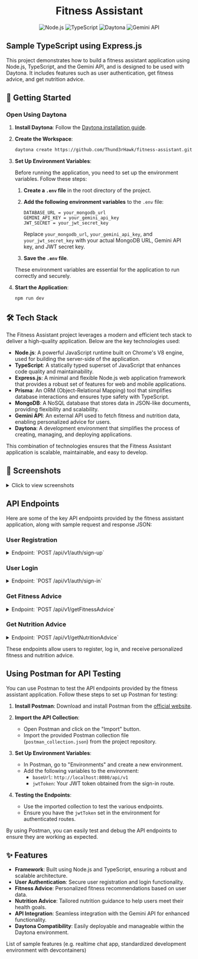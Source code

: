 <div align="center">

# Fitness Assistant

![Node.js](https://img.shields.io/badge/Node.js-339933?style=for-the-badge&logo=nodedotjs&logoColor=white)
![TypeScript](https://img.shields.io/badge/TypeScript-007ACC?style=for-the-badge&logo=typescript&logoColor=white)
![Daytona](https://img.shields.io/badge/Daytona-000000?style=for-the-badge&logo=daytona&logoColor=white)
![Gemini API](https://img.shields.io/badge/Gemini%20API-FF4500?style=for-the-badge&logo=gemini&logoColor=white)

</div>

## Sample TypeScript using Express.js

This project demonstrates how to build a fitness assistant application using Node.js, TypeScript, and the Gemini API, and is designed to be used with Daytona. It includes features such as user authentication, get fitness advice, and get nutrition advice.

## 🚀 Getting Started

### Open Using Daytona

1. **Install Daytona**: Follow the [Daytona installation guide](https://www.daytona.io/docs/installation/installation/).
2. **Create the Workspace**:

   ```bash
   daytona create https://github.com/Thund3rHawk/fitness-assistant.git
   ```

3. **Set Up Environment Variables**:

   Before running the application, you need to set up the environment variables. Follow these steps:

   1. **Create a `.env` file** in the root directory of the project.
   2. **Add the following environment variables** to the `.env` file:

      ```plaintext
      DATABASE_URL = your_mongodb_url
      GEMINI_API_KEY = your_gemini_api_key
      JWT_SECRET = your_jwt_secret_key
      ```

      Replace `your_mongodb_url`, `your_gemini_api_key`, and `your_jwt_secret_key` with your actual MongoDB URL, Gemini API key, and JWT secret key.

   3. **Save the `.env` file**.

   These environment variables are essential for the application to run correctly and securely.

<!-- 4. **Generate Prisma Client**:

   After setting up the environment variables, you need to generate the Prisma client. Run the following command:

   ```bash
   npx prisma generate
   ```

   This command will generate the Prisma client based on your Prisma schema, allowing you to interact with your MongoDB database using Prisma. -->

4. **Start the Application**:

   ```bash
   npm run dev
   ```

## 🛠️ Tech Stack

The Fitness Assistant project leverages a modern and efficient tech stack to deliver a high-quality application. Below are the key technologies used:

- **Node.js**: A powerful JavaScript runtime built on Chrome's V8 engine, used for building the server-side of the application.
- **TypeScript**: A statically typed superset of JavaScript that enhances code quality and maintainability.
- **Express.js**: A minimal and flexible Node.js web application framework that provides a robust set of features for web and mobile applications.
- **Prisma**: An ORM (Object-Relational Mapping) tool that simplifies database interactions and ensures type safety with TypeScript.
- **MongoDB**: A NoSQL database that stores data in JSON-like documents, providing flexibility and scalability.
- **Gemini API**: An external API used to fetch fitness and nutrition data, enabling personalized advice for users.
- **Daytona**: A development environment that simplifies the process of creating, managing, and deploying applications.

This combination of technologies ensures that the Fitness Assistant application is scalable, maintainable, and easy to develop.

## 📸 Screenshots

<details>
<summary>Click to view screenshots</summary>
   <img width="1710" alt="Screenshot 2024-12-17 at 12 48 47 AM" src="https://github.com/user-attachments/assets/0858a12a-25cb-41b1-971c-ee0673947580" />
   
   <img width="1710" alt="Screenshot 2024-12-17 at 12 50 42 AM" src="https://github.com/user-attachments/assets/d6f97517-036a-46bf-b403-cc68a13a147b" />
   
   <img width="1710" alt="Screenshot 2024-12-17 at 12 52 16 AM" src="https://github.com/user-attachments/assets/2634d222-2ccc-4f39-9d59-0f98b1a2682c" />   
   
   <img width="1710" alt="Screenshot 2024-12-17 at 1 42 20 AM" src="https://github.com/user-attachments/assets/fbc66cc6-6615-4690-89fb-3ddfd33498ba" />

</details>

## API Endpoints

Here are some of the key API endpoints provided by the fitness assistant application, along with sample request and response JSON:

### User Registration

   <details>
   <summary>Endpoint: `POST /api/v1/auth/sign-up`</summary>
      
   **Request**:
   ```json
   {
      "name": "john_doe",
      "email": "john@gmail.com",
      "password": "securepassword123",
      "age": 20,
      "gender": "male",
      "height": 5.7,
      "weight": 60
   }
   ```

**Response**:

```json
{
  "message": "SignUp Successfull"
}
```

   </details>

### User Login

   <details>
   <summary>Endpoint: `POST /api/v1/auth/sign-in`</summary>
      
   **Request**:
   ```json
   {
      "email": "abc@example.com",
      "password": "securepassword123"
   }
   ```

**Response**:

```json
{
  "message": "Login successful",
  "token": "eyJhbGciOiJIUzI1NiIsInR5cCI6IkpXVCJ9..."
}
```

   </details>

### Get Fitness Advice

   <details>
   <summary>Endpoint: `POST /api/v1/getFitnessAdvice`</summary>
      
   **Request**:
   ```json
   {
      "email": "abc@example.com"
   }
   ```

**Request Headers**:

```json
{
  "Authorization": "Bearer YOUR_JWT_TOKEN"
}
```

**Response**:

```json
{
  "advice": "Based on your profile, we recommend a mix of cardio and strength training."
}
```

   </details>

### Get Nutrition Advice

   <details>
   <summary>Endpoint: `POST /api/v1/getNutritionAdvice`</summary>
      
   **Request**:
   ```json
   {
      "email": "abc@example.com"
   }
   ```

**Request Headers**:

```json
{
  "Authorization": "Bearer YOUR_JWT_TOKEN"
}
```

**Response**:

```json
{
  "advice": "We recommend a balanced diet with a focus on protein and healthy fats."
}
```

   </details>

These endpoints allow users to register, log in, and receive personalized fitness and nutrition advice.

## Using Postman for API Testing

You can use Postman to test the API endpoints provided by the fitness assistant application. Follow these steps to set up Postman for testing:

1.  **Install Postman**: Download and install Postman from the [official website](https://www.postman.com/downloads/).

2.  **Import the API Collection**:

    - Open Postman and click on the "Import" button.
    - Import the provided Postman collection file (`postman_collection.json`) from the project repository.

3.  **Set Up Environment Variables**:

    - In Postman, go to "Environments" and create a new environment.
    - Add the following variables to the environment:
      - `baseUrl`: `http://localhost:8080/api/v1`
      - `jwtToken`: Your JWT token obtained from the sign-in route.

4.  **Testing the Endpoints**:

    - Use the imported collection to test the various endpoints.
    - Ensure you have the `jwtToken` set in the environment for authenticated routes.

By using Postman, you can easily test and debug the API endpoints to ensure they are working as expected.

## ✨ Features

- **Framework**: Built using Node.js and TypeScript, ensuring a robust and scalable architecture.
- **User Authentication**: Secure user registration and login functionality.
- **Fitness Advice**: Personalized fitness recommendations based on user data.
- **Nutrition Advice**: Tailored nutrition guidance to help users meet their health goals.
- **API Integration**: Seamless integration with the Gemini API for enhanced functionality.
- **Daytona Compatibility**: Easily deployable and manageable within the Daytona environment.

List of sample features (e.g. realtime chat app, standardized development environment with devcontainers)
